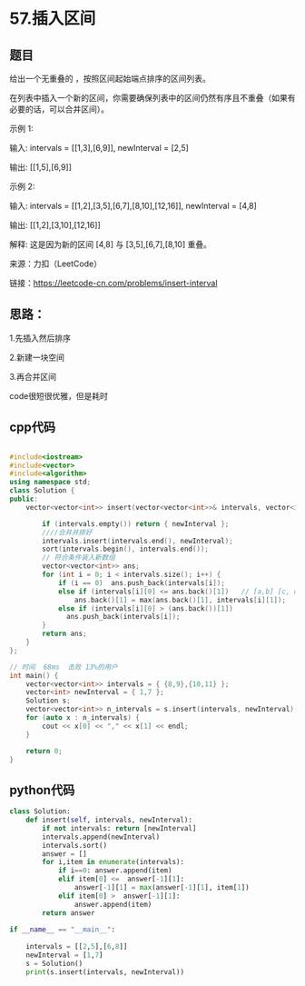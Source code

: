 # 57.插入区间
## 题目

给出一个无重叠的 ，按照区间起始端点排序的区间列表。

在列表中插入一个新的区间，你需要确保列表中的区间仍然有序且不重叠（如果有必要的话，可以合并区间）。

示例 1:

输入: intervals = [[1,3],[6,9]], newInterval = [2,5]

输出: [[1,5],[6,9]]

示例 2:

输入: intervals = [[1,2],[3,5],[6,7],[8,10],[12,16]], newInterval = [4,8]

输出: [[1,2],[3,10],[12,16]]

解释: 这是因为新的区间 [4,8] 与 [3,5],[6,7],[8,10] 重叠。

来源：力扣（LeetCode）

链接：https://leetcode-cn.com/problems/insert-interval

## 思路：
1.先插入然后排序

2.新建一块空间

3.再合并区间

code很短很优雅，但是耗时

## cpp代码

```Cpp

#include<iostream>
#include<vector>
#include<algorithm>
using namespace std;
class Solution {
public:
	vector<vector<int>> insert(vector<vector<int>>& intervals, vector<int>& newInterval) {

		if (intervals.empty()) return { newInterval };
		////合并并排好
		intervals.insert(intervals.end(), newInterval);
		sort(intervals.begin(), intervals.end());
		// 符合条件装入新数组
		vector<vector<int>> ans;
		for (int i = 0; i < intervals.size(); i++) {
			if (i == 0)  ans.push_back(intervals[i]);  
			else if (intervals[i][0] <= ans.back()[1])   // [a,b] [c, d]  c <= b 吗？
				ans.back()[1] = max(ans.back()[1], intervals[i][1]);        //b, d 取大的      
			else if (intervals[i][0] > (ans.back())[1])
			  ans.push_back(intervals[i]);
		}
		return ans;
	}
};

// 时间  68ms  击败 13%的用户
int main() {
	vector<vector<int>> intervals = { {8,9},{10,11} };
	vector<int> newInterval = { 1,7 };
	Solution s;
	vector<vector<int>> n_intervals = s.insert(intervals, newInterval);
	for (auto x : n_intervals) {
		cout << x[0] << "," << x[1] << endl;
	}

	return 0;
}

```
## python代码
```python
class Solution:
    def insert(self, intervals, newInterval):
        if not intervals: return [newInterval]
        intervals.append(newInterval)
        intervals.sort()
        answer = []
        for i,item in enumerate(intervals):
            if i==0: answer.append(item)
            elif item[0] <=  answer[-1][1]: 
                answer[-1][1] = max(answer[-1][1], item[1])
            elif item[0] >  answer[-1][1]: 
                answer.append(item)
        return answer
            
if __name__ == "__main__":
    
    intervals = [[2,5],[6,8]]
    newInterval = [1,7]
    s = Solution()
    print(s.insert(intervals, newInterval))
```
